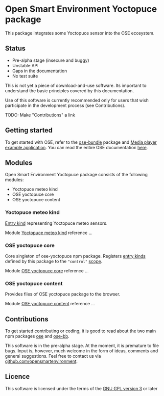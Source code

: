 # Open Smart Environment Yoctopuce package

This package integrates some Yoctopuce sensor into
the OSE ecosystem.

## Status
- Pre-alpha stage (insecure and buggy)
- Unstable API
- Gaps in the documentation
- No test suite

This is not yet a piece of download-and-use software. Its important
to understand the basic principles covered by this documentation.

Use of this software is currently recommended only for users that
wish participate in the development process (see Contributions).

TODO: Make "Contributions" a link

## Getting started
To get started with OSE, refer to the [ose-bundle](http://opensmartenvironment.github.io/doc/modules/bundle.html) package and
[Media player example application](http://opensmartenvironment.github.io/doc/modules/bundle.media.html). You can read the entire OSE
documentation [here]( http://opensmartenvironment.github.io/doc).

## Modules
Open Smart Environment Yoctopuce package consists of the following modules:
- Yoctopuce meteo kind
- OSE yoctopuce core
- OSE yoctopuce content

### Yoctopuce meteo kind
[Entry kind](http://opensmartenvironment.github.io/doc/classes/ose.lib.kind.html) representing Yoctopuce meteo sensors.

Module [Yoctopuce meteo kind](http://opensmartenvironment.github.io/doc/classes/yoctopuce.lib.meteo.html) reference ... 

### OSE yoctopuce core
Core singleton of ose-yoctopuce npm package. Registers [entry kinds](http://opensmartenvironment.github.io/doc/classes/ose.lib.kind.html)
defined by this package to the `"control"` [scope](http://opensmartenvironment.github.io/doc/classes/ose.lib.scope.html).

Module [OSE yoctopuce core](http://opensmartenvironment.github.io/doc/classes/yoctopuce.lib.html) reference ... 

### OSE yoctopuce content
Provides files of OSE yoctopuce package to the browser.

Module [OSE yoctopuce content](http://opensmartenvironment.github.io/doc/classes/yoctopuce.content.html) reference ... 

## Contributions
To get started contributing or coding, it is good to read about the
two main npm packages [ose](http://opensmartenvironment.github.io/doc/modules/ose.html) and [ose-bb](http://opensmartenvironment.github.io/doc/modules/bb.html).

This software is in the pre-alpha stage. At the moment, it is
premature to file bugs. Input is, however, much welcome in the form
of ideas, comments and general suggestions.  Feel free to contact
us via
[github.com/opensmartenvironment](https://github.com/opensmartenvironment).

## Licence
This software is licensed under the terms of the [GNU GPL version
3](../LICENCE) or later
